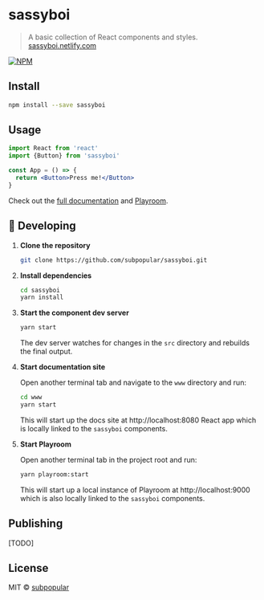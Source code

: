 # sassyboi

> A basic collection of React components and styles. [sassyboi.netlify.com](https://sassyboi.netlify.com)

[![NPM](https://img.shields.io/npm/v/sassyboi.svg)](https://www.npmjs.com/package/sassyboi)

## Install

```bash
npm install --save sassyboi
```

## Usage

```jsx
import React from 'react'
import {Button} from 'sassyboi'

const App = () => {
  return <Button>Press me!</Button>
}
```

Check out the [full documentation](https://sassyboi.netlify.com) and [Playroom](https://sassyboi-playground.netlify.com).

## 🚀 Developing

1.  **Clone the repository**

    ```bash
    git clone https://github.com/subpopular/sassyboi.git
    ```

2.  **Install dependencies**

    ```bash
    cd sassyboi
    yarn install
    ```

3.  **Start the component dev server**

    ```bash
    yarn start
    ```

    The dev server watches for changes in the `src` directory and rebuilds the final output.

4.  **Start documentation site**

    Open another terminal tab and navigate to the `www` directory and run:

    ```bash
    cd www
    yarn start
    ```

    This will start up the docs site at http://localhost:8080 React app which is locally linked to the `sassyboi` components.

5.  **Start Playroom**

    Open another terminal tab in the project root and run:

    ```bash
    yarn playroom:start
    ```

    This will start up a local instance of Playroom at http://localhost:9000 which is also locally linked to the `sassyboi` components.

## Publishing

[TODO]

## License

MIT © [subpopular](https://github.com/subpopular)
